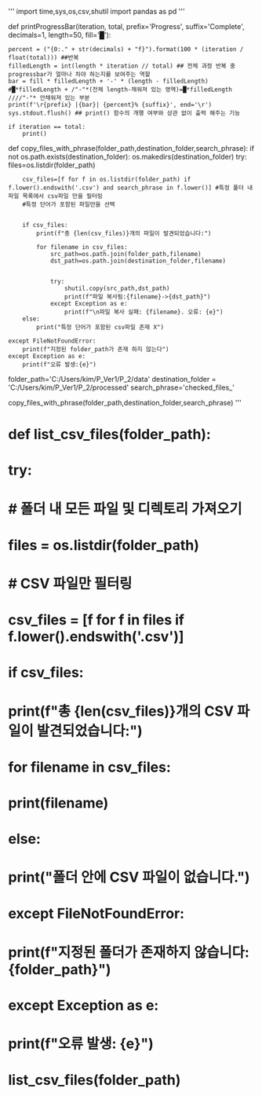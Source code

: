 '''
import time,sys,os,csv,shutil
import pandas as pd
'''


def printProgressBar(iteration, total, prefix='Progress', suffix='Complete', decimals=1, length=50, fill='█'):
   
    percent = ("{0:." + str(decimals) + "f}").format(100 * (iteration / float(total))) ##반복
    filledLength = int(length * iteration // total) ## 전체 과정 반복 중 progressbar가 얼마나 차야 하는지를 보여주는 역할
    bar = fill * filledLength + '-' * (length - filledLength) #█*filledLength + /"-"*(전체 length-채워져 있는 영역)=█*filledLength ////"-"* 안채워져 있는 부분
    print(f'\r{prefix} |{bar}| {percent}% {suffix}', end='\r')
    sys.stdout.flush() ## print() 함수의 개행 여부와 상관 없이 출력 해주는 기능

    if iteration == total:
        print()


def copy_files_with_phrase(folder_path,destination_folder,search_phrase):
    if not os.path.exists(destination_folder):
        os.makedirs(destination_folder)
    try:
        files=os.listdir(folder_path)
        
        csv_files=[f for f in os.listdir(folder_path) if f.lower().endswith('.csv') and search_phrase in f.lower()] #특정 폴더 내 파일 목록에서 csv파일 만을 필터링
        #특정 단어가 포함된 파일만을 선택


        if csv_files:
            print(f"총 {len(csv_files)}개의 파일이 발견되었습니다:")

            for filename in csv_files:
                src_path=os.path.join(folder_path,filename)
                dst_path=os.path.join(destination_folder,filename)
                
                
                try:
                    shutil.copy(src_path,dst_path)
                    print(f"파일 복사됨:{filename}->{dst_path}")
                except Exception as e:
                    print(f"\n파일 복사 실패: {filename}. 오류: {e}")
        else:
            print("특정 단어가 포함된 csv파일 존재 X")

    except FileNotFoundError:
        print(f"지정된 folder_path가 존재 하지 않는다")
    except Exception as e:
        print(f"오류 발생:{e}")

                
        


folder_path='C:/Users/kim/P_Ver1/P_2/data'
destination_folder = 'C:/Users/kim/P_Ver1/P_2/processed'
search_phrase='checked_files_'

copy_files_with_phrase(folder_path,destination_folder,search_phrase)
'''

# def list_csv_files(folder_path):

#     try:
#         # 폴더 내 모든 파일 및 디렉토리 가져오기
#         files = os.listdir(folder_path)
        
#         # CSV 파일만 필터링
#         csv_files = [f for f in files if f.lower().endswith('.csv')]
        
#         if csv_files:
#             print(f"총 {len(csv_files)}개의 CSV 파일이 발견되었습니다:")
#             for filename in csv_files:
#                 print(filename)
#         else:
#             print("폴더 안에 CSV 파일이 없습니다.")
    
#     except FileNotFoundError:
#         print(f"지정된 폴더가 존재하지 않습니다: {folder_path}")
#     except Exception as e:
#         print(f"오류 발생: {e}")

# list_csv_files(folder_path)
